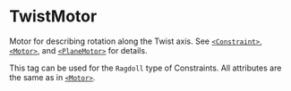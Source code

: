 # TwistMotor

Motor for describing rotation along the Twist axis. See [`<Constraint>`](./../index.md), [`<Motor>`](./../motor/index.md), and [`<PlaneMotor>`](./../planemotor/index.md) for details.

This tag can be used for the `Ragdoll` type of Constraints. All attributes are the same as in [`<Motor>`](./../motor/index.md).


